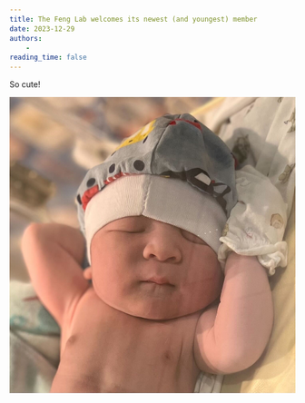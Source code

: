 ```yaml
---
title: The Feng Lab welcomes its newest (and youngest) member
date: 2023-12-29
authors:
    - 
reading_time: false
---
```


So cute!

<!--more-->

![image](baby.jpg)